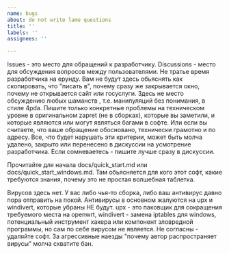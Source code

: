 ```yaml
---
name: bugs
about: do not write lame questions
title: ''
labels: ''
assignees: ''

---
```


Issues - это место для обращений к разработчику.
Discussions - место для обсуждения вопросов между пользователями.
Не тратье время разработчика на ерунду. Вам не будут здесь обьяснять как скопировать, что "писать в", почему сразу же закрывается окно, почему
не открывается сайт или госуслуги. Здесь не место обсуждению любых шаманств , т.е. манипуляций без понимания, в стиле 4pda.
Пишите только конкретные проблемы на техническом уровне в оригинальном zapret (не в сборках), которые вы заметили, и которые являются или могут являться багами в софте.
Или если вы считаете, что ваше обращение обосновано, технически грамотно и по адресу.
Все, что будет нарушать эти критерии, может быть молча удалено, закрыто или перенесено в дискуссии на усмотрение разработчика.
Если сомневаетесь - пишите лучше сразу в дискуссии.

Прочитайте для начала docs/quick_start.md или docs/quick_start_windows.md.
Там обьясняется для кого этот софт, какие требуются знания, почему это не простая волшебная таблетка.

Вирусов здесь нет. У вас либо чья-то сборка, либо ваш антивирус давно пора отправить на покой. Антивирусы в основном жалуются на upx и windivert, которые убраны НЕ будут. upx - это паковщик для сокращения требуемого места на openwrt, windivert - замена iptables для windows, потенциальный инструмент хакера или компонент зловредной программы, но сам по себе вирусом не является. Не согласны - удаляйте софт. За агрессивные наезды "почему автор распространяет вирусы" молча схватите бан.


